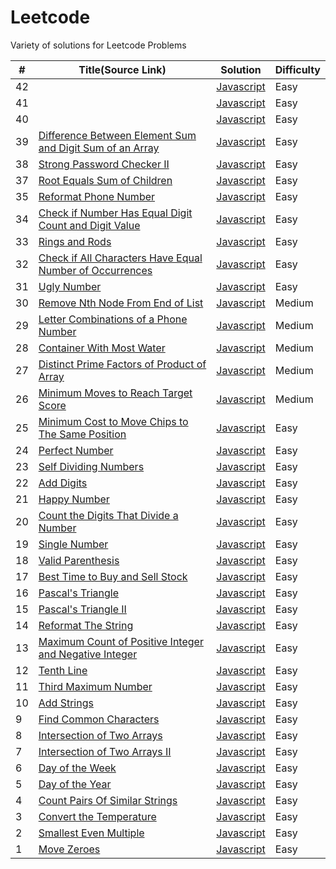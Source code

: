 # Leetcode

Variety of solutions for Leetcode Problems

| #   | Title(Source Link)                                                                                                                                          | Solution                                     | Difficulty |
| --- | ----------------------------------------------------------------------------------------------------------------------------------------------------------- | -------------------------------------------- | ---------- |
| 42  | []() | [Javascript](.)                              | Easy     |
| 41  | []() | [Javascript](.)                              | Easy     |
| 40  | []() | [Javascript](.)                              | Easy     |
| 39  | [Difference Between Element Sum and Digit Sum of an Array](https://leetcode.com/problems/difference-between-element-sum-and-digit-sum-of-an-array/) | [Javascript](./easy/differenceOfSum.js)                              | Easy     |
| 38  | [Strong Password Checker II](https://leetcode.com/problems/strong-password-checker-ii/) | [Javascript](./easy/strongPwd.js)                              | Easy     |
| 37  | [Root Equals Sum of Children](https://leetcode.com/problems/root-equals-sum-of-children/description/) | [Javascript](./easy/checkTree.js)                              | Easy     |
| 35  | [Reformat Phone Number](https://leetcode.com/problems/reformat-phone-number/description/) | [Javascript](./easy/reformatPhoneNumber.js)                              | Easy     |
| 34  | [Check if Number Has Equal Digit Count and Digit Value](https://leetcode.com/problems/check-if-number-has-equal-digit-count-and-digit-value/description/) | [Javascript](./easy/digitCount.js)                              | Easy     |
| 33  | [Rings and Rods](https://leetcode.com/problems/rings-and-rods/) | [Javascript](./easy/ringsAndRods.js)                              | Easy     |
| 32  | [Check if All Characters Have Equal Number of Occurrences](https://leetcode.com/problems/check-if-all-characters-have-equal-number-of-occurrences/description/)     | [Javascript](./easy/p3.js)                              | Easy     |
| 31  | [Ugly Number](https://leetcode.com/problems/ugly-number/)               | [Javascript](./easy/uglyNumber.js)           | Easy       |
| 30  | [Remove Nth Node From End of List](https://leetcode.com/problems/remove-nth-node-from-end-of-list/description/)                                             | [Javascript](./medium/removeNthNode.js)      | Medium     |
| 29  | [Letter Combinations of a Phone Number](https://leetcode.com/problems/letter-combinations-of-a-phone-number/description/)                                   | [Javascript](./medium/letterComb.js)         | Medium     |
| 28  | [Container With Most Water](https://leetcode.com/problems/container-with-most-water/description/)                                                           | [Javascript](./medium/maxWater.js)           | Medium     |
| 27  | [Distinct Prime Factors of Product of Array](https://leetcode.com/problems/distinct-prime-factors-of-product-of-array/description/)                         | [Javascript](./medium/distinctPrime.js)      | Medium     |
| 26  | [Minimum Moves to Reach Target Score](https://leetcode.com/problems/minimum-moves-to-reach-target-score/description/)                                       | [Javascript](./medium/minimal-moves.js)      | Medium     |
| 25  | [Minimum Cost to Move Chips to The Same Position](https://leetcode.com/problems/minimum-cost-to-move-chips-to-the-same-position/description/)               | [Javascript](./easy/minCostToMoveChips.js)   | Easy       |
| 24  | [Perfect Number](https://leetcode.com/problems/perfect-number/description/)                                                                                 | [Javascript](./easy/perfectNumber.js)        | Easy       |
| 23  | [Self Dividing Numbers](https://leetcode.com/problems/self-dividing-numbers/description/)                                                                   | [Javascript](./easy/selfDividingNumbers.js)  | Easy       |
| 22  | [Add Digits](https://leetcode.com/problems/add-digits/description/)                                                                                         | [Javascript](./)                             | Easy       |
| 21  | [Happy Number](https://leetcode.com/problems/happy-number/description/)                                                                                     | [Javascript](./)                             | Easy       |
| 20  | [Count the Digits That Divide a Number](https://leetcode.com/problems/count-the-digits-that-divide-a-number/description/)                                   | [Javascript](./easy/countDigits.js)          | Easy       |
| 19  | [Single Number](https://leetcode.com/problems/single-number/description/)                                                                                   | [Javascript](./easy/singleNumber.js)         | Easy       |
| 18  | [Valid Parenthesis](https://leetcode.com/problems/valid-parentheses/description/)                                                                           | [Javascript](./easy/validParenthesis.js)     | Easy       |
| 17  | [Best Time to Buy and Sell Stock](https://leetcode.com/problems/best-time-to-buy-and-sell-stock/description/)                                               | [Javascript](./easy/maxProfit.js)            | Easy       |
| 16  | [Pascal's Triangle](https://leetcode.com/problems/pascals-triangle/description/)                                                                            | [Javascript](./easy/pascalTriangle.js)       | Easy       |
| 15  | [Pascal's Triangle II](https://leetcode.com/problems/pascals-triangle-ii/description/)                                                                      | [Javascript](./easy/pascalTriangle2.js)      | Easy       |
| 14  | [Reformat The String](https://leetcode.com/problems/reformat-the-string/description/)                                                                       | [Javascript](./easy/reformat.js)             | Easy       |
| 13  | [Maximum Count of Positive Integer and Negative Integer](https://leetcode.com/problems/maximum-count-of-positive-integer-and-negative-integer/description/) | [Javascript](./easy/p1.js)                   | Easy       |
| 12  | [Tenth Line](https://leetcode.com/problems/tenth-line/description/)                                                                                         | [Javascript](./easy/bashPrint10.js)          | Easy       |
| 11  | [Third Maximum Number](https://leetcode.com/problems/third-maximum-number/description/)                                                                     | [Javascript](./easy/p2.js)                   | Easy       |
| 10  | [Add Strings](https://leetcode.com/problems/add-strings/description/)                                                                                       | [Javascript](./easy/addStrings.js)           | Easy       |
| 9   | [Find Common Characters](https://leetcode.com/problems/find-common-characters/)                                                                             | [Javascript](./easy/commonChars.js)          | Easy       |
| 8   | [Intersection of Two Arrays](https://leetcode.com/problems/intersection-of-two-arrays/description/)                                                         | [Javascript](./easy/intersection.js)         | Easy       |
| 7   | [Intersection of Two Arrays II](https://leetcode.com/problems/intersection-of-two-arrays-ii/description/)                                                   | [Javascript](./easy/intersection2.js)        | Easy       |
| 6   | [Day of the Week](https://leetcode.com/problems/day-of-the-week/description/)                                                                               | [Javascript](./easy/dayOfTheWeek.js)         | Easy       |
| 5   | [Day of the Year](https://leetcode.com/problems/day-of-the-year/description/)                                                                               | [Javascript](./easy/p4.js)                   | Easy       |
| 4   | [Count Pairs Of Similar Strings](https://leetcode.com/problems/count-pairs-of-similar-strings/)                                                             | [Javascript](./easy/similarPairs.js)         | Easy       |
| 3   | [Convert the Temperature](https://leetcode.com/problems/convert-the-temperature/description/)                                                               | [Javascript](./easy/covertTemperature.js)    | Easy       |
| 2   | [Smallest Even Multiple](https://leetcode.com/problems/smallest-even-multiple/description/)                                                                 | [Javascript](./easy/smallestEvenMultiple.js) | Easy       |
| 1   | [Move Zeroes](https://leetcode.com/problems/move-zeroes/)                                                                                                   | [Javascript](./easy/moveZeroes.js)           | Easy       |
